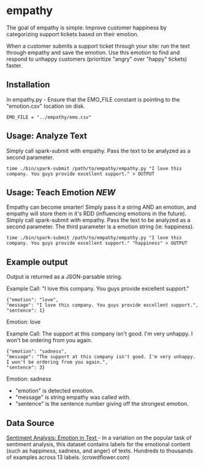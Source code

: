 # empathy
The goal of empathy is simple: Improve customer happiness by categorizing support tickets based on their emotion.

When a customer submits a support ticket through your site: run the text through empathy and save the emotion. Use this emotion to find and respond to unhappy customers (prioritize "angry" over "happy" tickets) faster.

Installation
-----------------------------
In empathy.py - Ensure that the EMO_FILE constant is pointing to the "emotion.csv" location on disk.
```
EMO_FILE = "../empathy/emo.csv"
```

Usage: Analyze Text
-----------------------------
Simply call spark-submit with empathy. Pass the text to be analyzed as a second parameter.
```
time ./bin/spark-submit /path/to/empathy/empathy.py "I love this company. You guys provide excellent support." > OUTPUT
```

Usage: Teach Emotion *NEW*
-----------------------------
Empathy can become smarter! Simply pass it a string AND an emotion, and empathy will store them in it's RDD (influencing emotions in the future).
Simply call spark-submit with empathy. Pass the text to be analyzed as a second parameter. The third parameter is a emotion string (ie: happiness).
```
time ./bin/spark-submit /path/to/empathy/empathy.py "I love this company. You guys provide excellent support." "happiness" > OUTPUT
```

Example output
-----------------------------
Output is returned as a JSON-parsable string.

Example Call: "I love this company. You guys provide excellent support."
```
{"emotion": "love",
"message": "I love this company. You guys provide excellent support.",
"sentence": 1}
```
Emotion: love


Example Call: The support at this company isn't good. I'm very unhappy. I won't be ordering from you again.
```
{"emotion": "sadness",
"message": "The support at this company isn't good. I'm very unhappy. I won't be ordering from you again.",
"sentence": 3}
```
Emotion: sadness

* "emotion" is detected emotion.
* "message" is string empathy was called with.
* "sentence" is the sentence number giving off the strongest emotion.


Data Source
-----------------------------
[Sentiment Analysis: Emotion in Text
](https://www.crowdflower.com/wp-content/uploads/2016/07/text_emotion.csv) -
In a variation on the popular task of sentiment analysis, this dataset contains labels for the emotional content (such as happiness, sadness, and anger) of texts. Hundreds to thousands of examples across 13 labels. (crowdflower.com)
